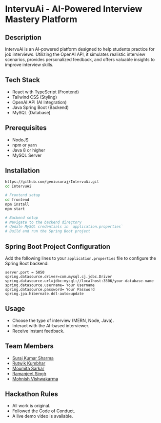 # IntervuAi - AI-Powered Interview Mastery Platform

## Description

IntervuAi is an AI-powered platform designed to help students practice for job interviews. Utilizing the OpenAI API, it simulates realistic interview scenarios, provides personalized feedback, and offers valuable insights to improve interview skills.

## Tech Stack

- React with TypeScript (Frontend)
- Tailwind CSS (Styling)
- OpenAI API (AI Integration)
- Java Spring Boot (Backend)
- MySQL (Database)

## Prerequisites

- NodeJS
- npm or yarn
- Java 8 or higher
- MySQL Server

## Installation

```bash
https://github.com/geniusuraj/IntervuAi.git
cd IntervuAi

# Frontend setup
cd frontend
npm install
npm start

# Backend setup
# Navigate to the backend directory
# Update MySQL credentials in `application.properties`
# Build and run the Spring Boot project
```
## Spring Boot Project Configuration
Add the following lines to your `application.properties` file to configure the Spring Boot backend:
```base
server.port = 5050
spring.datasource.driver=com.mysql.cj.jdbc.Driver
spring.datasource.url=jdbc:mysql://localhost:3306/your-database-name
spring.datasource.username= Your Username
spring.datasource.password= Your Password
spring.jpa.hibernate.ddl-auto=update
```
## Usage
- Choose the type of interview (MERN, Node, Java).
- Interact with the AI-based interviewer.
- Receive instant feedback.

## Team Members

- [Suraj Kumar Sharma](https://github.com/geniusuraj)
- [Rutwik Kumbhar](https://github.com/fw23-0277)
- [Moumita Sarkar](https://github.com/MouS0926)
- [Ramanjeet Singh](https://github.com/gzbsingh)
- [Mohnish Vishwakarma](https://github.com/mohnish201)

## Hackathon Rules
- All work is original.
- Followed the Code of Conduct.
- A live demo video is available.

